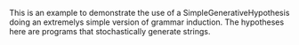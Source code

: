 This is an example to demonstrate the use of a SimpleGenerativeHypothesis doing an extremelys simple version of grammar induction. The hypotheses here are programs that stochastically generate strings.